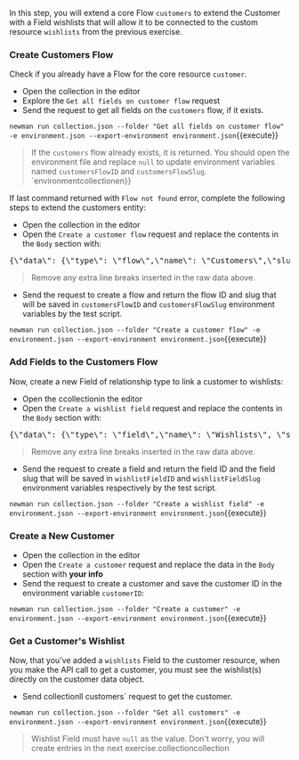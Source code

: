 In this step, you will extend a core Flow `customers` to extend the Customer with a Field wishlists that will allow it to be connected to the custom resource `wishlists` from the previous exercise.

### Create Customers Flow

Check if you already have a Flow for the core resource `customer`.

* Open the collection in the editor
* Explore the `Get all fields on customer flow` request
* Send the request to get all fields on the `customers` flow, if it exists.

`newman run collection.json --folder "Get all fields on customer flow" -e environment.json --export-environment environment.json`{{execute}}

>If the `customers` flow already exists, it is returned. You should open the environment file and replace `null` to update environment variables named `customersFlowID` and `customersFlowSlug`.
`environmentcollectionen}}

If last command returned with `Flow not found` error, complete the following steps to extend the customers entity:

* Open the collection in the editor
* Open the `Create a customer flow` request and replace the contents in the `Body` section with:

<pre class="file" data-filename="collection.json" data-target="insert" data-marker="#CUST-FLOW-BODY">
{\"data\": {\"type\": \"flow\",\"name\": \"Customers\",\"slug\": \"customers\",\"description\": \"Extends the default customer object\",\"enabled\": true}}
</pre>
> Remove any extra line breaks inserted in the raw data above.

* Send the request to create a flow and return the flow ID and slug that will be saved in `customersFlowID` and `customersFlowSlug` environment variables by the test script.

`newman run collection.json --folder "Create a customer flow" -e environment.json --export-environment environment.json`{{execute}}

### Add Fields to the Customers Flow

Now, create a new Field of relationship type to link a customer to wishlists:

* Open the ccollectionin the editor
* Open the `Create a wishlist field` request and replace the contents in the `Body` section with:

<pre class="file" data-filename="collection.json" data-target="insert" data-marker="#WISH-FIELD-BODY">
{\"data\": {\"type\": \"field\",\"name\": \"Wishlists\", \"slug\": \"wishlists\", \"field_type\": \"relationship\", \"validation_rules\": [{\"type\": \"one-to-many\",\"to\": \"wishlists\"}], \"description\": \"Customers wishlists\", \"unique\": false,\"enabled\": true, \"required\": false,\"relationships\": {\"flow\": {\"data\": {\"type\": \"flow\", \"id\": \"{{customersFlowID}}\"}}}}}
</pre>
> Remove any extra line breaks inserted in the raw data above.

* Send the request to create a field and return the field ID and the field slug that will be saved in `wishlistFieldID` and `wishlistFieldSlug`  environment variables respectively by the test script.

`newman run collection.json --folder "Create a wishlist field" -e environment.json --export-environment environment.json`{{execute}}

### Create a New Customer

* Open the collection in the editor
* Open the `Create a customer` request and replace the data in the `Body` section with **your info**
* Send the request to create a customer and save the customer ID in the environment variable `customerID`:

`newman run collection.json --folder "Create a customer" -e environment.json --export-environment environment.json`{{execute}}


### Get a Customer's Wishlist

Now, that you’ve added a `wishlists` Field to the customer resource, when you make the API call to get a customer, you must see the wishlist(s) directly on the customer data object.

* Send collectionll customers` request to get the customer.

`newman run collection.json --folder "Get all customers" -e environment.json --export-environment environment.json`{{execute}}

> Wishlist Field must have `null` as the value. Don't worry, you will create entries in the next exercise.collectioncollection